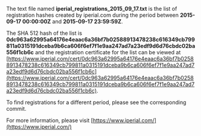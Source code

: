 The text file named **iperial_registrations_2015_09_17.txt** is the list of registration hashes created by iperial.com during the period between **2015-09-17 00:00:00Z** and **2015-09-17 23:59:59Z**.

The SHA 512 hash of the list is **0dc963a62995a64176e4eaac6a36bf7b02588913478238c616349cb799811a0315191dceba9b6ca606f6ef7f1e9aa247ad7a23edf9d6d76cbdc02ba556f1cb6c** and the registration certificate for the list can be viewed at [https://www.iperial.com/cert/0dc963a62995a64176e4eaac6a36bf7b02588913478238c616349cb799811a0315191dceba9b6ca606f6ef7f1e9aa247ad7a23edf9d6d76cbdc02ba556f1cb6c](https://www.iperial.com/cert/0dc963a62995a64176e4eaac6a36bf7b02588913478238c616349cb799811a0315191dceba9b6ca606f6ef7f1e9aa247ad7a23edf9d6d76cbdc02ba556f1cb6c).

To find registrations for a different period, please see the corresponding commit.

For more information, please visit [https://www.iperial.com/](https://www.iperial.com/)
